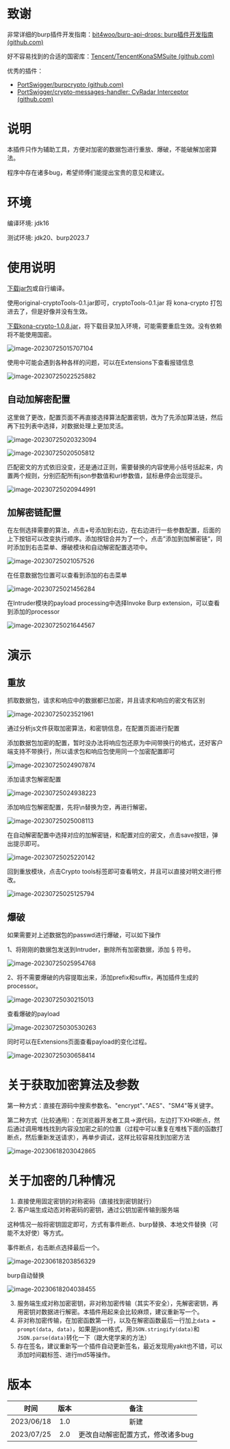 # 致谢

非常详细的burp插件开发指南：[bit4woo/burp-api-drops: burp插件开发指南 (github.com)](https://github.com/bit4woo/burp-api-drops)

好不容易找到的合适的国密库：[Tencent/TencentKonaSMSuite (github.com)](https://github.com/Tencent/TencentKonaSMSuite)

优秀的插件：

- [PortSwigger/burpcrypto (github.com)](https://github.com/portswigger/burpcrypto)
- [PortSwigger/crypto-messages-handler: CyRadar Interceptor (github.com)](https://github.com/portswigger/crypto-messages-handler)

# 说明

本插件只作为辅助工具，方便对加密的数据包进行重放、爆破，不能破解加密算法。

程序中存在诸多bug，希望师傅们能提出宝贵的意见和建议。

# 环境

编译环境: jdk16

测试环境: jdk20、burp2023.7

# 使用说明

[下载jar包](https://github.com/burp-ext-CryptoTools/CryptoTools/releases/tag/2.0)或自行编译。

使用original-cryptoTools-0.1.jar即可，cryptoTools-0.1.jar 将 kona-crypto 打包进去了，但是好像并没有生效。

[下载kona-crypto-1.0.8.jar](https://github.com/Tencent/TencentKonaSMSuite/releases/download/v1.0.8/kona-crypto-1.0.8.jar)，将下载目录加入环境，可能需要重启生效。没有依赖将不能使用国密。

![image-20230725015707104](./assets/image-20230725015707104.png)

使用中可能会遇到各种各样的问题，可以在Extensions下查看报错信息

![image-20230725022525882](./assets/image-20230725022525882.png)

## 自动加解密配置

这里做了更改，配置页面不再直接选择算法配置密钥，改为了先添加算法链，然后再下拉列表中选择，对数据处理上更加灵活。

![image-20230725020323094](./assets/image-20230725020323094.png)

![image-20230725020505812](./assets/image-20230725020505812.png)

匹配密文的方式依旧没变，还是通过正则，需要替换的内容使用小括号括起来，内置两个规则，分别匹配所有json参数值和url参数值，鼠标悬停会出现提示。

![image-20230725020944991](./assets/image-20230725020944991.png)

## 加解密链配置

在左侧选择需要的算法，点击+号添加到右边，在右边进行一些参数配置，后面的上下按钮可以改变执行顺序。添加按钮合并为了一个，点击”添加到加解密链“，同时添加到右击菜单、爆破模块和自动解密配置选项中。

![image-20230725021057526](./assets/image-20230725021057526.png)

在任意数据包位置可以查看到添加的右击菜单

![image-20230725021456284](./assets/image-20230725021456284.png)

在Intruder模块的payload processing中选择Invoke Burp extension，可以查看到添加的processor

![image-20230725021644567](./assets/image-20230725021644567.png)

# 演示

## 重放

抓取数据包，请求和响应中的数据都已加密，并且请求和响应的密文有区别

![image-20230725023521961](./assets/image-20230725023521961.png)

通过分析js文件获取加密算法，和密钥信息，在配置页面进行配置

添加数据包加密的配置，暂时没办法将响应包还原为中间带换行的格式，还好客户端支持不带换行，所以请求包和响应包使用同一个加密配置即可

![image-20230725024907874](./assets/image-20230725024907874.png)

添加请求包解密配置

![image-20230725024938223](./assets/image-20230725024938223.png)

添加响应包解密配置，先将\n替换为空，再进行解密。

![image-20230725025008113](./assets/image-20230725025008113.png)

在自动解密配置中选择对应的加解密链，和配置对应的密文，点击save按钮，弹出提示即可。

![image-20230725025220142](./assets/image-20230725025220142.png)

回到重放模块，点击Crypto tools标签即可查看明文，并且可以直接对明文进行修改。

![image-20230725025125794](./assets/image-20230725025125794.png)

## 爆破

如果需要对上述数据包的passwd进行爆破，可以如下操作

1、将刚刚的数据包发送到Intruder，删除所有加密数据，添加 § 符号。

![image-20230725025954768](./assets/image-20230725025954768.png)

2、将不需要爆破的内容提取出来，添加prefix和suffix，再加插件生成的processor。

![image-20230725030215013](./assets/image-20230725030215013.png)

查看爆破的payload

![image-20230725030530263](./assets/image-20230725030530263.png)

同时可以在Extensions页面查看payload的变化过程。

![image-20230725030658414](./assets/image-20230725030658414.png)

# 关于获取加密算法及参数

第一种方式：直接在源码中搜索参数名、"encrypt"、”AES"、"SM4"等关键字。

第二种方式（比较通用）：在浏览器开发者工具->源代码，左边打下XHR断点，然后通过调用堆栈找到内容没加密之前的位置（过程中可以重复在堆栈下面的函数打断点，然后重新发送请求），再单步调试，这样比较容易找到加密方法

![image-20230618203042865](./assets/image-20230618203042865.png)

# 关于加密的几种情况

1. 直接使用固定密钥的对称密码（直接找到密钥就行）
2. 客户端生成动态对称密码的密钥，通过公钥加密传输到服务端

这种情况一般将密钥固定即可，方式有事件断点、burp替换、本地文件替换（可能不太好使）等方式。

事件断点，右击断点选择最后一个。

![image-20230618203856329](./assets/image-20230618203856329.png)

burp自动替换

![image-20230618204038455](./assets/image-20230618204038455.png)

3. 服务端生成对称加密密钥，非对称加密传输（其实不安全），先解密密钥，再用密钥对数据进行解密。本插件用起来会比较麻烦，建议重新写一个。
4. 非对称加密传输，在加密函数第一行，以及在解密函数最后一行加上`data = prompt(data, data)`，如果是json格式，用`JSON.stringify(data)`和`JSON.parse(data)`转化一下（跟大佬学来的方法）
5. 存在签名，建议重新写一个插件自动更新签名，最近发现用yakit也不错，可以添加时间戳标签、进行md5等操作。

# 版本

|    时间    | 版本 |               备注                |
| :--------: | :--: | :-------------------------------: |
| 2023/06/18 | 1.0  |               新建                |
| 2023/07/25 | 2.0  | 更改自动解密配置方式，修改诸多bug |

